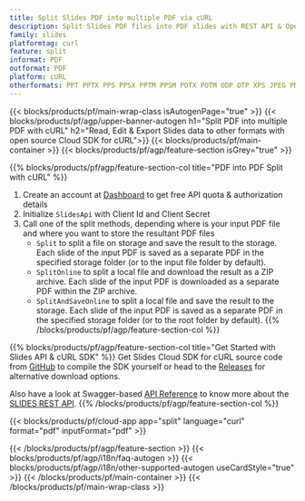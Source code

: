 ```yaml
---
title: Split Slides PDF into multiple PDF via cURL
description: Split Slides PDF files into PDF slides with REST API & Open Source cURL SDK
family: slides
platformtag: curl
feature: split
informat: PDF
outformat: PDF
platform: cURL
otherformats: PPT PPTX PPS PPSX PPTM PPSM POTX POTM ODP OTP XPS JPEG PNG BMP TIFF SVG HTML5 MD GIF XAML
---
```


{{< blocks/products/pf/main-wrap-class isAutogenPage="true" >}}
{{< blocks/products/pf/agp/upper-banner-autogen h1="Split PDF into multiple PDF with cURL" h2="Read, Edit & Export Slides data to other formats with open source Cloud SDK for cURL">}}
{{< blocks/products/pf/main-container >}}
{{< blocks/products/pf/agp/feature-section isGrey="true" >}}

{{% blocks/products/pf/agp/feature-section-col title="PDF into PDF Split with cURL" %}}
1. Create an account at <a href="https://dashboard.aspose.cloud/">Dashboard</a> to get free API quota & authorization details
1. Initialize ```SlidesApi``` with Client Id and Client Secret
1. Call one of the split methods, depending where is your input PDF file and where you want to store the resultant PDF files
    - ```Split``` to split a file on storage and save the result to the storage. Each slide of the input PDF is saved as a separate PDF in the specified storage folder (or to the input file folder by default).
    - ```SplitOnline``` to split a local file and download the result as a ZIP archive. Each slide of the input PDF is downloaded as a separate PDF within the ZIP archive.
    - ```SplitAndSaveOnline``` to split a local file and save the result to the storage. Each slide of the input PDF is saved as a separate PDF in the specified storage folder (or to the root folder by default).
{{% /blocks/products/pf/agp/feature-section-col %}}

{{% blocks/products/pf/agp/feature-section-col title="Get Started with Slides API & cURL SDK" %}}
Get Slides Cloud SDK for cURL source code from [GitHub](https://github.com/aspose-slides-cloud/aspose-slides-cloud-curl) to compile the SDK yourself or head to the [Releases](https://releases.aspose.cloud/) for alternative download options. 

Also have a look at Swagger-based [API Reference](https://apireference.aspose.cloud/slides/) to know more about the [SLIDES REST API](https://products.aspose.cloud/slides/curl/).
{{% /blocks/products/pf/agp/feature-section-col %}}

{{< blocks/products/pf/cloud-app app="split" language="curl" format="pdf" inputFormat="pdf" >}}

{{< /blocks/products/pf/agp/feature-section >}}
{{< blocks/products/pf/agp/i18n/faq-autogen >}}
{{< blocks/products/pf/agp/i18n/other-supported-autogen useCardStyle="true" >}}
{{< /blocks/products/pf/main-container >}}
{{< /blocks/products/pf/main-wrap-class >}}